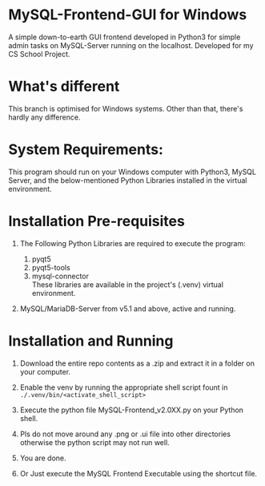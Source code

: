 # MySQL-Frontend-GUI for Windows
A simple down-to-earth GUI frontend developed in Python3 for simple admin tasks on MySQL-Server running on the localhost. Developed for my CS School Project.

# What's different
This branch is optimised for Windows systems.
Other than that, there's hardly any difference.

# System Requirements:
This program should run on your Windows computer with Python3, MySQL Server, and the below-mentioned Python Libraries installed in the virtual environment.

# Installation Pre-requisites
1. The Following Python Libraries are required to execute the program:
    1. pyqt5
    2. pyqt5-tools
    3. mysql-connector
       \
These libraries are available in the project's (.venv) virtual environment.

2. MySQL/MariaDB-Server from v5.1 and above, active and running.

# Installation and Running

1. Download the entire repo contents as a .zip and extract it in a folder on your computer.
2. Enable the venv by running the appropriate shell script fount in `./.venv/bin/<activate_shell_script>`
3. Execute the python file MySQL-Frontend_v2.0XX.py on your Python shell.
4. Pls do not move around any .png or .ui file into other directories otherwise the python script may not run well.
5. You are done.

6. Or Just execute the MySQL Frontend Executable using the shortcut file.
